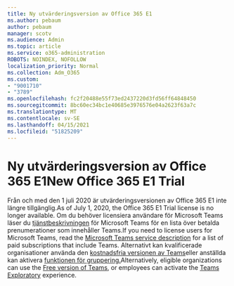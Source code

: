 ```yaml
---
title: Ny utvärderingsversion av Office 365 E1
ms.author: pebaum
author: pebaum
manager: scotv
ms.audience: Admin
ms.topic: article
ms.service: o365-administration
ROBOTS: NOINDEX, NOFOLLOW
localization_priority: Normal
ms.collection: Adm_O365
ms.custom:
- "9001710"
- "3789"
ms.openlocfilehash: fc2f20488e55f73ed2437220d3fd56ff64848450
ms.sourcegitcommit: 8bc60ec34bc1e40685e3976576e04a2623f63a7c
ms.translationtype: MT
ms.contentlocale: sv-SE
ms.lasthandoff: 04/15/2021
ms.locfileid: "51825209"
---
```

# <a name="new-office-365-e1-trial"></a><span data-ttu-id="f1bf3-102">Ny utvärderingsversion av Office 365 E1</span><span class="sxs-lookup"><span data-stu-id="f1bf3-102">New Office 365 E1 Trial</span></span>

<span data-ttu-id="f1bf3-103">Från och med den 1 juli 2020 är utvärderingsversionen av Office 365 E1 inte längre tillgänglig.</span><span class="sxs-lookup"><span data-stu-id="f1bf3-103">As of July 1, 2020, the Office 365 E1 Trial license is no longer available.</span></span> <span data-ttu-id="f1bf3-104">Om du behöver licensiera användare för Microsoft Teams läser du [tjänstbeskrivningen](https://docs.microsoft.com/office365/servicedescriptions/teams-service-description) för Microsoft Teams för en lista över betalda prenumerationer som innehåller Teams.</span><span class="sxs-lookup"><span data-stu-id="f1bf3-104">If you need to license users for Microsoft Teams, read the [Microsoft Teams service description](https://docs.microsoft.com/office365/servicedescriptions/teams-service-description) for a list of paid subscriptions that include Teams.</span></span> <span data-ttu-id="f1bf3-105">Alternativt kan kvalificerade organisationer använda den [kostnadsfria versionen av Teams](https://support.office.com/article/Welcome-to-Microsoft-Teams-free-6d79a648-6913-4696-9237-ed13de64ae3c)eller anställda kan aktivera [funktionen för gruppering.](https://docs.microsoft.com/MicrosoftTeams/teams-exploratory)</span><span class="sxs-lookup"><span data-stu-id="f1bf3-105">Alternatively, eligible organizations can use the [Free version of Teams](https://support.office.com/article/Welcome-to-Microsoft-Teams-free-6d79a648-6913-4696-9237-ed13de64ae3c), or employees can activate the [Teams Exploratory](https://docs.microsoft.com/MicrosoftTeams/teams-exploratory) experience.</span></span>
